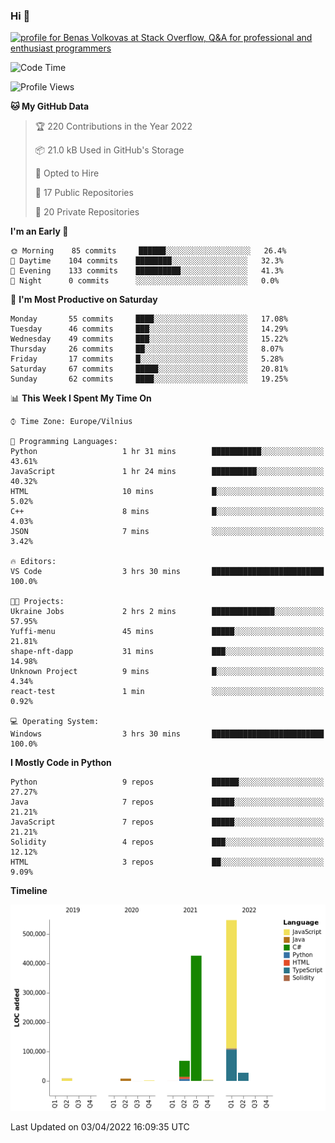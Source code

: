 ### Hi 👋
<a href="https://stackoverflow.com/users/14954249/benas-volkovas"><img src="https://stackoverflow.com/users/flair/14954249.png?theme=dark" width="208" height="58" alt="profile for Benas Volkovas at Stack Overflow, Q&amp;A for professional and enthusiast programmers" title="profile for Benas Volkovas at Stack Overflow, Q&amp;A for professional and enthusiast programmers"></a>

<!--START_SECTION:waka-->
![Code Time](http://img.shields.io/badge/Code%20Time-631%20hrs%2042%20mins-blue)

![Profile Views](http://img.shields.io/badge/Profile%20Views-3-blue)

**🐱 My GitHub Data** 

> 🏆 220 Contributions in the Year 2022
 > 
> 📦 21.0 kB Used in GitHub's Storage 
 > 
> 💼 Opted to Hire
 > 
> 📜 17 Public Repositories 
 > 
> 🔑 20 Private Repositories  
 > 
**I'm an Early 🐤** 

```text
🌞 Morning    85 commits     ██████░░░░░░░░░░░░░░░░░░░   26.4% 
🌆 Daytime    104 commits    ████████░░░░░░░░░░░░░░░░░   32.3% 
🌃 Evening    133 commits    ██████████░░░░░░░░░░░░░░░   41.3% 
🌙 Night      0 commits      ░░░░░░░░░░░░░░░░░░░░░░░░░   0.0%

```
📅 **I'm Most Productive on Saturday** 

```text
Monday       55 commits     ████░░░░░░░░░░░░░░░░░░░░░   17.08% 
Tuesday      46 commits     ███░░░░░░░░░░░░░░░░░░░░░░   14.29% 
Wednesday    49 commits     ███░░░░░░░░░░░░░░░░░░░░░░   15.22% 
Thursday     26 commits     ██░░░░░░░░░░░░░░░░░░░░░░░   8.07% 
Friday       17 commits     █░░░░░░░░░░░░░░░░░░░░░░░░   5.28% 
Saturday     67 commits     █████░░░░░░░░░░░░░░░░░░░░   20.81% 
Sunday       62 commits     ████░░░░░░░░░░░░░░░░░░░░░   19.25%

```


📊 **This Week I Spent My Time On** 

```text
⌚︎ Time Zone: Europe/Vilnius

💬 Programming Languages: 
Python                   1 hr 31 mins        ███████████░░░░░░░░░░░░░░   43.61% 
JavaScript               1 hr 24 mins        ██████████░░░░░░░░░░░░░░░   40.32% 
HTML                     10 mins             █░░░░░░░░░░░░░░░░░░░░░░░░   5.02% 
C++                      8 mins              █░░░░░░░░░░░░░░░░░░░░░░░░   4.03% 
JSON                     7 mins              ░░░░░░░░░░░░░░░░░░░░░░░░░   3.42%

🔥 Editors: 
VS Code                  3 hrs 30 mins       █████████████████████████   100.0%

🐱‍💻 Projects: 
Ukraine Jobs             2 hrs 2 mins        ██████████████░░░░░░░░░░░   57.95% 
Yuffi-menu               45 mins             █████░░░░░░░░░░░░░░░░░░░░   21.81% 
shape-nft-dapp           31 mins             ███░░░░░░░░░░░░░░░░░░░░░░   14.98% 
Unknown Project          9 mins              █░░░░░░░░░░░░░░░░░░░░░░░░   4.34% 
react-test               1 min               ░░░░░░░░░░░░░░░░░░░░░░░░░   0.92%

💻 Operating System: 
Windows                  3 hrs 30 mins       █████████████████████████   100.0%

```

**I Mostly Code in Python** 

```text
Python                   9 repos             ██████░░░░░░░░░░░░░░░░░░░   27.27% 
Java                     7 repos             █████░░░░░░░░░░░░░░░░░░░░   21.21% 
JavaScript               7 repos             █████░░░░░░░░░░░░░░░░░░░░   21.21% 
Solidity                 4 repos             ███░░░░░░░░░░░░░░░░░░░░░░   12.12% 
HTML                     3 repos             ██░░░░░░░░░░░░░░░░░░░░░░░   9.09%

```


**Timeline**

![Chart not found](https://raw.githubusercontent.com/BenasVolkovas/BenasVolkovas/main/charts/bar_graph.png) 


 Last Updated on 03/04/2022 16:09:35 UTC
<!--END_SECTION:waka-->

